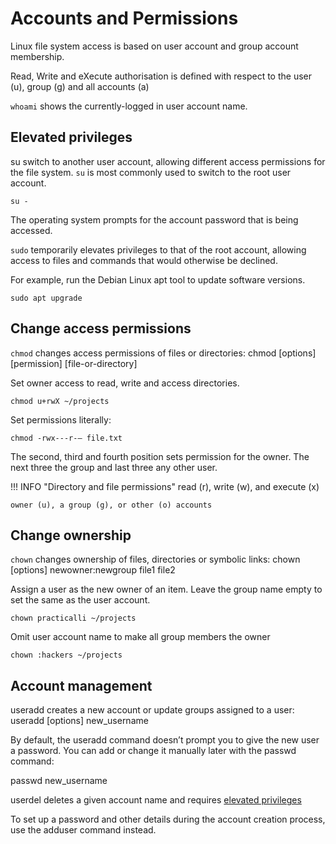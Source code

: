 # Accounts and Permissions

Linux file system access is based on user account and group account membership.

Read, Write and eXecute authorisation is defined with respect to the user (u), group (g) and all accounts (a)

`whoami` shows the currently-logged in user account name.


## Elevated privileges

su switch to another user account, allowing different access permissions for the file system.  `su` is most commonly used to switch to the root user account.

```shell
su -
```

The operating system prompts for the account password that is being accessed.

`sudo` temporarily elevates privileges to that of the root account, allowing access to files and commands that would otherwise be declined.

For example, run the Debian Linux apt tool to update software versions.

```shell
sudo apt upgrade
```


## Change access permissions

`chmod` changes access permissions of files or directories: chmod [options] [permission] [file-or-directory]

Set owner access to read, write and access directories.

```shell
chmod u+rwX ~/projects
```

Set permissions literally:

```shell
chmod -rwx---r-– file.txt
```

The second, third and fourth position sets permission for the owner.  The next three the group and last three any other user.

!!! INFO "Directory and file permissions"
    read (r), write (w), and execute (x)

    owner (u), a group (g), or other (o) accounts



## Change ownership

`chown` changes ownership of files, directories or symbolic links: chown [options] newowner:newgroup file1 file2

Assign a user as the new owner of an item. Leave the group name empty to set the same as the user account.

```shell
chown practicalli ~/projects
```

Omit user account name to make all group members the owner


```shell
chown :hackers ~/projects
```


## Account management

useradd creates a new account or update groups assigned to a user: useradd [options] new_username

By default, the useradd command doesn’t prompt you to give the new user a password. You can add or change it manually later with the passwd command:

passwd new_username

userdel deletes a given account name and requires [elevated privileges](#elevated-privileges)

To set up a password and other details during the account creation process, use the adduser command instead.
